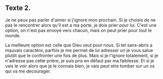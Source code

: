 ## Texte 2.

Je ne peux pas parler d'aimer si j'ignore mon prochain.
Si je choisis de ne pas le rencontrer alors qu'il est a ma porte, je dois prier pour lui. C'est une option, on n'est pas envoyé vers chacun, mais on peut prier pour tout le monde.

La meilleure option est celle que Dieu veut pour nous. Si tel sans-abris a mauvais caractère, parfois je me permet de lui adresser un je vous salue plutôt que le confronter une fois de plus. Mais si je l'ignore totalement, si je n'adresse pas cette prière, je suis pris en défaut par ma faiblesse. Et si je vais le voir alors que je le connais bien, je vais peut etre tomber sur un os qui va me decourager.